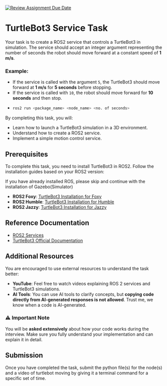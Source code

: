 [![Review Assignment Due Date](https://classroom.github.com/assets/deadline-readme-button-22041afd0340ce965d47ae6ef1cefeee28c7c493a6346c4f15d667ab976d596c.svg)](https://classroom.github.com/a/j8-0xGTA)
# TurtleBot3 Service Task
Your task is to create a ROS2 service that controls a TurtleBot3 in simulation. The service should accept an integer argument representing the number of seconds the robot should move forward at a constant speed of **1 m/s**.

### Example:
- If the service is called with the argument `5`, the TurtleBot3 should move forward at **1 m/s** for **5 seconds** before stopping.
- If the service is called with `10`, the robot should move forward for **10 seconds** and then stop.
- ```bash
  ros2 run <package_name> <node_name> <no. of seconds>
  ```

By completing this task, you will:
- Learn how to launch a TurtleBot3 simulation in a 3D environment.
- Understand how to create a ROS2 service.
- Implement a simple motion control service.

## Prerequisites
To complete this task, you need to install TurtleBot3 in ROS2. Follow the installation guides based on your ROS2 version:

If you have already installed ROS, please skip and continue with the installation of Gazebo(Simulator)
- **ROS2 Foxy**: [TurtleBot3 Installation for Foxy](http://blog.utem.edu.my/wira_yugi/ros2-and-turtlebot3-installation/)
- **ROS2 Humble**: [TurtleBot3 Installation for Humble](https://emanual.robotis.com/docs/en/platform/turtlebot3/quick-start/#ros-2-humble)
- **ROS2 Jazzy**: [TurtleBot3 Installation for Jazzy](https://docs.google.com/document/d/19ObQR4qn6_gd6mIFPtyNoy-2SDMFzImgR2hkvHJMCIU/edit?usp=sharing)

## Reference Documentation
- [ROS2 Services](https://docs.ros.org/en/foxy/Tutorials/Beginner-Client-Libraries/Writing-A-Simple-Py-Service-And-Client.html)
- [TurtleBot3 Official Documentation](https://emanual.robotis.com/docs/en/platform/turtlebot3/overview/)

## Additional Resources  
You are encouraged to use external resources to understand the task better:  
- **YouTube**: Feel free to watch videos explaining ROS 2 services and TurtleBot3 simulations.  
- **AI Tools**: You can use AI tools to clarify concepts, but **copying code directly from AI-generated responses is not allowed**. Trust me, we know when a code is AI-generated.

### ⚠️ Important Note  
You will be **asked extensively** about how your code works during the interview. Make sure you fully understand your implementation and can explain it in detail.

## Submission
Once you have completed the task, submit the python file(s) for the node(s) and a video of turtlebot moving by giving it a terminal command for a specific set of time.

